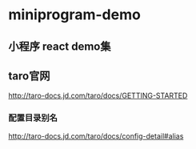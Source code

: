# miniprogram-demo

## 小程序 react demo集

## taro官网
http://taro-docs.jd.com/taro/docs/GETTING-STARTED

### 配置目录别名
http://taro-docs.jd.com/taro/docs/config-detail#alias